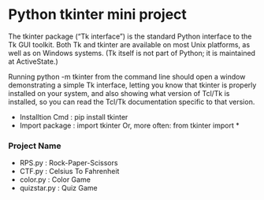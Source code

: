 # Python tkinter mini project

The tkinter package (“Tk interface”) is the standard Python interface to the Tk GUI toolkit. Both Tk and tkinter are available on most Unix platforms, as well as on Windows systems. (Tk itself is not part of Python; it is maintained at ActiveState.)

Running python -m tkinter from the command line should open a window demonstrating a simple Tk interface, letting you know that tkinter is properly installed on your system, and also showing what version of Tcl/Tk is installed, so you can read the Tcl/Tk documentation specific to that version.

* Installtion Cmd : pip install tkinter
* Import package : import tkinter Or, more often: from tkinter import *

### Project Name 
* RPS.py : Rock-Paper-Scissors
* CTF.py : Celsius To Fahrenheit
* color.py : Color Game
* quizstar.py : Quiz Game 
